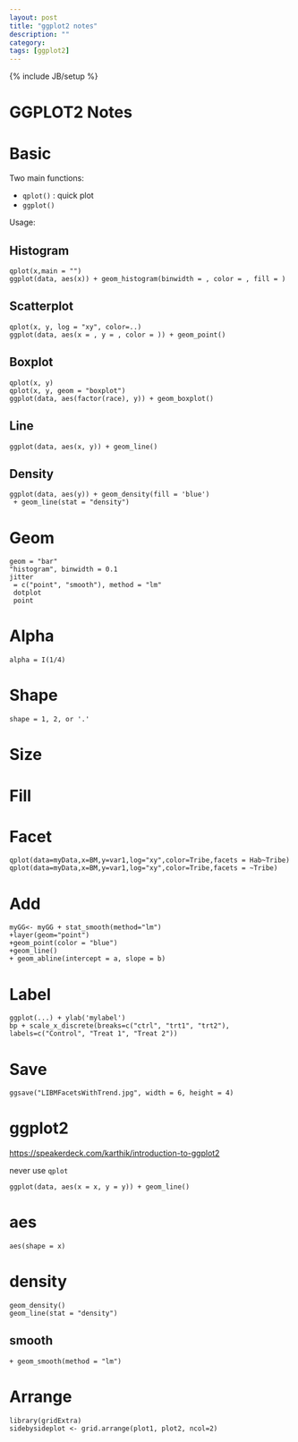 ```yaml
---
layout: post
title: "ggplot2 notes"
description: ""
category:
tags: [ggplot2]
---
```

{% include JB/setup %}

GGPLOT2 Notes
==========

# Basic #

Two main functions:

- `qplot()`  : quick plot
- `ggplot()`

Usage:

## Histogram ##

    qplot(x,main = "")
	ggplot(data, aes(x)) + geom_histogram(binwidth = , color = , fill = )

## Scatterplot ##

    qplot(x, y, log = "xy", color=..)
	ggplot(data, aes(x = , y = , color = )) + geom_point()

## Boxplot ##

    qplot(x, y)
	qplot(x, y, geom = "boxplot")
	ggplot(data, aes(factor(race), y)) + geom_boxplot()

## Line ##

    ggplot(data, aes(x, y)) + geom_line()

## Density ##

    ggplot(data, aes(y)) + geom_density(fill = 'blue')
	 + geom_line(stat = "density")

# Geom #

	geom = "bar"
	"histogram", binwidth = 0.1
	jitter
	 = c("point", "smooth"), method = "lm"
	 dotplot
	 point

# Alpha #

	alpha = I(1/4)

# Shape #

	shape = 1, 2, or '.'

# Size #

# Fill #

# Facet #

    qplot(data=myData,x=BM,y=var1,log="xy",color=Tribe,facets = Hab~Tribe)
	qplot(data=myData,x=BM,y=var1,log="xy",color=Tribe,facets = ~Tribe)

# Add #

    myGG<- myGG + stat_smooth(method="lm")
	+layer(geom="point")
	+geom_point(color = "blue")
	+geom_line()
	+ geom_abline(intercept = a, slope = b)

# Label #

	ggplot(...) + ylab('mylabel')
	bp + scale_x_discrete(breaks=c("ctrl", "trt1", "trt2"), labels=c("Control", "Treat 1", "Treat 2"))

# Save #

    ggsave("LIBMFacetsWithTrend.jpg", width = 6, height = 4)

# ggplot2 #

<https://speakerdeck.com/karthik/introduction-to-ggplot2>

never use `qplot`

    ggplot(data, aes(x = x, y = y)) + geom_line()

# aes #

    aes(shape = x)

# density #

    geom_density()
	geom_line(stat = "density")

## smooth ##

    + geom_smooth(method = "lm")


# Arrange #

    library(gridExtra)
	sidebysideplot <- grid.arrange(plot1, plot2, ncol=2)
